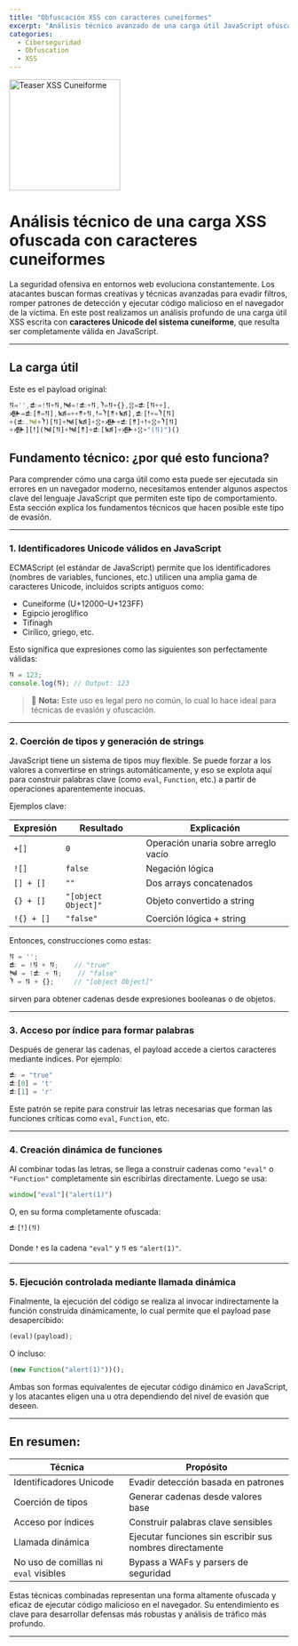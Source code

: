 ```yaml
---
title: "Obfuscación XSS con caracteres cuneiformes"
excerpt: "Análisis técnico avanzado de una carga útil JavaScript ofuscada mediante identificadores Unicode cuneiformes, para evadir detección y ejecutar código malicioso."
categories:
  - Ciberseguridad
  - Obfuscation
  - XSS
---
```


<style>
  .teaser-img {
    width: auto;
    height: 200px;
    max-width: 100%;
  }
</style>

<img src="{{ page.header.teaser }}" alt="Teaser XSS Cuneiforme" class="teaser-img">

# Análisis técnico de una carga XSS ofuscada con caracteres cuneiformes

La seguridad ofensiva en entornos web evoluciona constantemente. Los atacantes buscan formas creativas y técnicas avanzadas para evadir filtros, romper patrones de detección y ejecutar código malicioso en el navegador de la víctima. En este post realizamos un análisis profundo de una carga útil XSS escrita con **caracteres Unicode del sistema cuneiforme**, que resulta ser completamente válida en JavaScript.

---

## La carga útil

Este es el payload original:

```javascript
𒀀='',𒉺=!𒀀+𒀀,𒀃=!𒉺+𒀀,𒇺=𒀀+{},𒌐=𒉺[𒀀++],
𒀟=𒉺[𒈫=𒀀],𒀆=++𒈫+𒀀,𒁹=𒇺[𒈫+𒀆],𒉺[𒁹+=𒇺[𒀀]
+(𒉺.𒀃+𒇺)[𒀀]+𒀃[𒀆]+𒌐+𒀟+𒉺[𒈫]+𒁹+𒌐+𒇺[𒀀]
+𒀟][𒁹](𒀃[𒀀]+𒀃[𒈫]+𒉺[𒀆]+𒀟+𒌐+"(𒀀)")()
```


## Fundamento técnico: ¿por qué esto funciona?

Para comprender cómo una carga útil como esta puede ser ejecutada sin errores en un navegador moderno, necesitamos entender algunos aspectos clave del lenguaje JavaScript que permiten este tipo de comportamiento. Esta sección explica los fundamentos técnicos que hacen posible este tipo de evasión.

---

### 1. Identificadores Unicode válidos en JavaScript

ECMAScript (el estándar de JavaScript) permite que los identificadores (nombres de variables, funciones, etc.) utilicen una amplia gama de caracteres Unicode, incluidos scripts antiguos como:

- Cuneiforme (U+12000–U+123FF)
- Egipcio jeroglífico
- Tifinagh
- Cirílico, griego, etc.

Esto significa que expresiones como las siguientes son perfectamente válidas:

```js
𒀀 = 123;
console.log(𒀀); // Output: 123
```

> 🔎 **Nota:** Este uso es legal pero no común, lo cual lo hace ideal para técnicas de evasión y ofuscación.

---

### 2. Coerción de tipos y generación de strings

JavaScript tiene un sistema de tipos muy flexible. Se puede forzar a los valores a convertirse en strings automáticamente, y eso se explota aquí para construir palabras clave (como `eval`, `Function`, etc.) a partir de operaciones aparentemente inocuas.

Ejemplos clave:

| Expresión       | Resultado      | Explicación                         |
|----------------|----------------|-------------------------------------|
| `+[]`          | `0`            | Operación unaria sobre arreglo vacío |
| `![]`          | `false`        | Negación lógica                     |
| `[] + []`      | `""`           | Dos arrays concatenados             |
| `{} + []`      | `"[object Object]"` | Objeto convertido a string        |
| `!{} + []`     | `"false"`      | Coerción lógica + string            |

Entonces, construcciones como estas:

```js
𒀀 = '';
𒉺 = !𒀀 + 𒀀;    // "true"
𒀃 = !𒉺 + 𒀀;    // "false"
𒇺 = 𒀀 + {};     // "[object Object]"
```

sirven para obtener cadenas desde expresiones booleanas o de objetos.

---

### 3. Acceso por índice para formar palabras

Después de generar las cadenas, el payload accede a ciertos caracteres mediante índices. Por ejemplo:

```js
𒉺 = "true"
𒉺[0] = 't'
𒉺[1] = 'r'
```

Este patrón se repite para construir las letras necesarias que forman las funciones críticas como `eval`, `Function`, etc.

---

### 4. Creación dinámica de funciones

Al combinar todas las letras, se llega a construir cadenas como `"eval"` o `"Function"` completamente sin escribirlas directamente. Luego se usa:

```js
window["eval"]("alert(1)")
```

O, en su forma completamente ofuscada:

```js
𒉺[𒁹](𒀀)
```

Donde `𒁹` es la cadena `"eval"` y `𒀀` es `"alert(1)"`.

---

### 5. Ejecución controlada mediante llamada dinámica

Finalmente, la ejecución del código se realiza al invocar indirectamente la función construida dinámicamente, lo cual permite que el payload pase desapercibido:

```js
(eval)(payload);
```

O incluso:

```js
(new Function("alert(1)"))();
```

Ambas son formas equivalentes de ejecutar código dinámico en JavaScript, y los atacantes eligen una u otra dependiendo del nivel de evasión que deseen.

---

## En resumen:

| Técnica                       | Propósito                            |
|------------------------------|--------------------------------------|
| Identificadores Unicode      | Evadir detección basada en patrones  |
| Coerción de tipos            | Generar cadenas desde valores base   |
| Acceso por índices           | Construir palabras clave sensibles   |
| Llamada dinámica             | Ejecutar funciones sin escribir sus nombres directamente |
| No uso de comillas ni `eval` visibles | Bypass a WAFs y parsers de seguridad |

Estas técnicas combinadas representan una forma altamente ofuscada y eficaz de ejecutar código malicioso en el navegador. Su entendimiento es clave para desarrollar defensas más robustas y análisis de tráfico más profundo.

---
